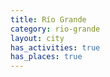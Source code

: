 ```yaml
---
title: Río Grande
category: rio-grande
layout: city
has_activities: true
has_places: true
---
```


